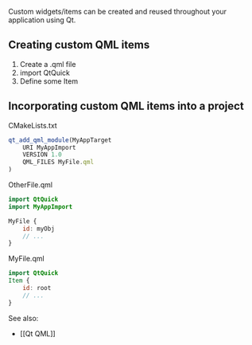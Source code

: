 Custom widgets/items can be created and reused throughout your application using Qt.
## Creating custom QML items

1. Create a .qml file
2. import QtQuick
3. Define some Item
## Incorporating custom QML items into a project
CMakeLists.txt
```qml
qt_add_qml_module(MyAppTarget
	URI MyAppImport
	VERSION 1.0
	QML_FILES MyFile.qml
)
```

OtherFile.qml
```qml
import QtQuick
import MyAppImport

MyFile {
	id: myObj
	// ...
}
```

MyFile.qml
```qml
import QtQuick
Item {
	id: root
	// ...
}
```

See also:
- [[Qt QML]]